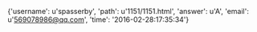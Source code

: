 {'username': u'spasserby', 'path': u'1151/1151.html', 'answer': u'A', 'email': u'569078986@qq.com', 'time': '2016-02-28:17:35:34'}